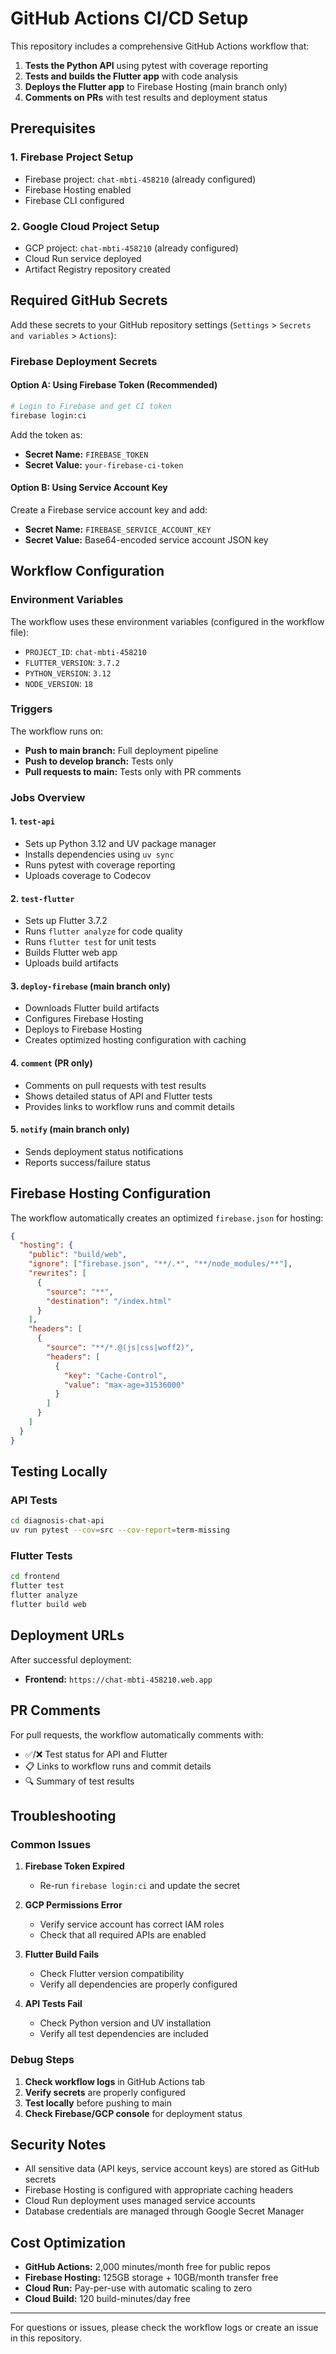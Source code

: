 # GitHub Actions CI/CD Setup

This repository includes a comprehensive GitHub Actions workflow that:

1. **Tests the Python API** using pytest with coverage reporting
2. **Tests and builds the Flutter app** with code analysis
3. **Deploys the Flutter app** to Firebase Hosting (main branch only)
4. **Comments on PRs** with test results and deployment status

## Prerequisites

### 1. Firebase Project Setup

- Firebase project: `chat-mbti-458210` (already configured)
- Firebase Hosting enabled
- Firebase CLI configured

### 2. Google Cloud Project Setup

- GCP project: `chat-mbti-458210` (already configured)
- Cloud Run service deployed
- Artifact Registry repository created

## Required GitHub Secrets

Add these secrets to your GitHub repository settings (`Settings` > `Secrets and variables` > `Actions`):

### Firebase Deployment Secrets

#### Option A: Using Firebase Token (Recommended)

```bash
# Login to Firebase and get CI token
firebase login:ci
```

Add the token as:

- **Secret Name:** `FIREBASE_TOKEN`
- **Secret Value:** `your-firebase-ci-token`

#### Option B: Using Service Account Key

Create a Firebase service account key and add:

- **Secret Name:** `FIREBASE_SERVICE_ACCOUNT_KEY`
- **Secret Value:** Base64-encoded service account JSON key

## Workflow Configuration

### Environment Variables

The workflow uses these environment variables (configured in the workflow file):

- `PROJECT_ID`: `chat-mbti-458210`
- `FLUTTER_VERSION`: `3.7.2`
- `PYTHON_VERSION`: `3.12`
- `NODE_VERSION`: `18`

### Triggers

The workflow runs on:

- **Push to main branch:** Full deployment pipeline
- **Push to develop branch:** Tests only
- **Pull requests to main:** Tests only with PR comments

### Jobs Overview

#### 1. `test-api`

- Sets up Python 3.12 and UV package manager
- Installs dependencies using `uv sync`
- Runs pytest with coverage reporting
- Uploads coverage to Codecov

#### 2. `test-flutter`

- Sets up Flutter 3.7.2
- Runs `flutter analyze` for code quality
- Runs `flutter test` for unit tests
- Builds Flutter web app
- Uploads build artifacts

#### 3. `deploy-firebase` (main branch only)

- Downloads Flutter build artifacts
- Configures Firebase Hosting
- Deploys to Firebase Hosting
- Creates optimized hosting configuration with caching

#### 4. `comment` (PR only)

- Comments on pull requests with test results
- Shows detailed status of API and Flutter tests
- Provides links to workflow runs and commit details

#### 5. `notify` (main branch only)

- Sends deployment status notifications
- Reports success/failure status

## Firebase Hosting Configuration

The workflow automatically creates an optimized `firebase.json` for hosting:

```json
{
  "hosting": {
    "public": "build/web",
    "ignore": ["firebase.json", "**/.*", "**/node_modules/**"],
    "rewrites": [
      {
        "source": "**",
        "destination": "/index.html"
      }
    ],
    "headers": [
      {
        "source": "**/*.@(js|css|woff2)",
        "headers": [
          {
            "key": "Cache-Control",
            "value": "max-age=31536000"
          }
        ]
      }
    ]
  }
}
```

## Testing Locally

### API Tests

```bash
cd diagnosis-chat-api
uv run pytest --cov=src --cov-report=term-missing
```

### Flutter Tests

```bash
cd frontend
flutter test
flutter analyze
flutter build web
```

## Deployment URLs

After successful deployment:

- **Frontend:** `https://chat-mbti-458210.web.app`

## PR Comments

For pull requests, the workflow automatically comments with:

- ✅/❌ Test status for API and Flutter
- 📋 Links to workflow runs and commit details
- 🔍 Summary of test results

## Troubleshooting

### Common Issues

1. **Firebase Token Expired**

   - Re-run `firebase login:ci` and update the secret

2. **GCP Permissions Error**

   - Verify service account has correct IAM roles
   - Check that all required APIs are enabled

3. **Flutter Build Fails**

   - Check Flutter version compatibility
   - Verify all dependencies are properly configured

4. **API Tests Fail**
   - Check Python version and UV installation
   - Verify all test dependencies are included

### Debug Steps

1. **Check workflow logs** in GitHub Actions tab
2. **Verify secrets** are properly configured
3. **Test locally** before pushing to main
4. **Check Firebase/GCP console** for deployment status

## Security Notes

- All sensitive data (API keys, service account keys) are stored as GitHub secrets
- Firebase Hosting is configured with appropriate caching headers
- Cloud Run deployment uses managed service accounts
- Database credentials are managed through Google Secret Manager

## Cost Optimization

- **GitHub Actions:** 2,000 minutes/month free for public repos
- **Firebase Hosting:** 125GB storage + 10GB/month transfer free
- **Cloud Run:** Pay-per-use with automatic scaling to zero
- **Cloud Build:** 120 build-minutes/day free

---

For questions or issues, please check the workflow logs or create an issue in this repository.
